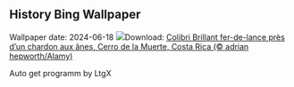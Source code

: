 ## History Bing Wallpaper
Wallpaper date: 2024-06-18
![](https://www.bing.com/th?id=OHR.HummingThistle_FR-CA8782540465_UHD.jpg&w=1000)Download: [Colibri Brillant fer-de-lance près d’un chardon aux ânes, Cerro de la Muerte, Costa Rica (© adrian hepworth/Alamy)](https://www.bing.com/th?id=OHR.HummingThistle_FR-CA8782540465_UHD.jpg)

Auto get programm by LtgX
